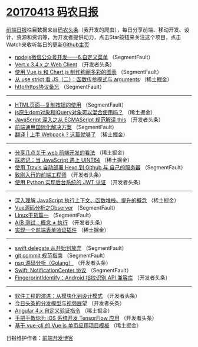 # [20170413 码农日报](13.md)

[前端日报](http://caibaojian.com/c/news)栏目数据来自[码农头条](http://hao.caibaojian.com/)（我开发的爬虫），每日分享前端、移动开发、设计、资源和资讯等，为开发者提供动力，点击Star按钮来关注这个项目，点击Watch来收听每日的更新[Github主页](https://github.com/kujian/frontendDaily)
* [nodejs微信公众号开发——6.自定义菜单](http://hao.caibaojian.com/34500.html) （SegmentFault）
* [Vert.x 3.4.x 之 Web Client](http://hao.caibaojian.com/34522.html) （开发者头条）
* [使用 Vue.js 和 Chart.js 制作绚丽多彩的图表](http://hao.caibaojian.com/34491.html) （SegmentFault）
* [从 use strict 看 JS（二）：函数传参模式与 arguments](http://hao.caibaojian.com/34464.html) （稀土掘金）
* [http/https协议备忘](http://hao.caibaojian.com/34503.html) （SegmentFault）

***
* [HTML页面&#8212;复制按钮的使用](http://hao.caibaojian.com/34495.html) （SegmentFault）
* [js原生dom对象和jQuery对象可以混合使用吗？](http://hao.caibaojian.com/34468.html) （稀土掘金）
* [JavaScript 深入之从 ECMAScript 规范解读 this](http://hao.caibaojian.com/34528.html) （开发者头条）
* [前端通用国际化解决方案](http://hao.caibaojian.com/34507.html) （SegmentFault）
* [翻译 | 上手 Webpack ? 这篇就够了](http://hao.caibaojian.com/34469.html) （稀土掘金）

***
* [分享几点关于 web 前端开发的看法](http://hao.caibaojian.com/34470.html) （稀土掘金）
* [踩坑记：当 JavaScript 遇上 UINT64](http://hao.caibaojian.com/34471.html) （稀土掘金）
* [使用 Travis 自动部署 Hexo 到 Github 与 自己的服务器](http://hao.caibaojian.com/34489.html) （SegmentFault）
* [致刚入行的前端工程师](http://hao.caibaojian.com/34512.html) （开发者头条）
* [使用 Python 实现后台系统的 JWT 认证](http://hao.caibaojian.com/34513.html) （开发者头条）

***
* [深入理解 JavaScript 执行上下文、函数堆栈、提升的概念](http://hao.caibaojian.com/34466.html) （稀土掘金）
* [Vue源码分析之Observer](http://hao.caibaojian.com/34494.html) （SegmentFault）
* [Linux干货篇一](http://hao.caibaojian.com/34498.html) （SegmentFault）
* [A/B 测试：概念 ≠ 执行](http://hao.caibaojian.com/34530.html) （开发者头条）
* [实现一个前端表单验证插件](http://hao.caibaojian.com/34460.html) （稀土掘金）

***
* [swift delegate 从开始到放弃](http://hao.caibaojian.com/34499.html) （SegmentFault）
* [git commit 规范指南](http://hao.caibaojian.com/34490.html) （SegmentFault）
* [nsq 源码分析（Golang）](http://hao.caibaojian.com/34523.html) （开发者头条）
* [Swift: NotificationCenter 协议](http://hao.caibaojian.com/34502.html) （SegmentFault）
* [FingerprintIdentify：Android 指纹识别 API 兼容库](http://hao.caibaojian.com/34527.html) （开发者头条）

***
* [软件工程的演进：从模块化到设计模式](http://hao.caibaojian.com/34529.html) （开发者头条）
* [今日头条的分发模型与视频展望](http://hao.caibaojian.com/34531.html) （开发者头条）
* [Angular 4.x 自定义验证指令](http://hao.caibaojian.com/34461.html) （稀土掘金）
* [手把手教你为 iOS 系统开发 TensorFlow 应用](http://hao.caibaojian.com/34521.html) （开发者头条）
* [基于 vue-cli 的 Vue js 单页应用项目模板](http://hao.caibaojian.com/34462.html) （稀土掘金）

日报维护作者：[前端开发博客](http://caibaojian.com/) 
